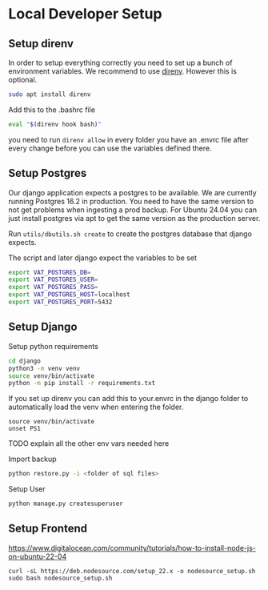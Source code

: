 # Local Developer Setup


## Setup direnv
In order to setup everything correctly you need to set up a bunch of environment variables. We recommend to use [direnv](https://direnv.net/). However this is optional.

```bash
sudo apt install direnv
```

Add this to the .bashrc file
```bash
eval "$(direnv hook bash)"
```
you need to run `direnv allow` in every folder you have an .envrc file after every change before you can use the variables defined there.

## Setup Postgres
Our django application expects a postgres to be available. We are currently running Postgres 16.2 in production. You need to have the same version to not get problems when ingesting a prod backup.
For Ubuntu 24.04 you can just install postgres via apt to get the same version as the production server.

Run `utils/dbutils.sh create` to create the postgres database that django expects.

The script and later django expect the variables to be set
```bash
export VAT_POSTGRES_DB=
export VAT_POSTGRES_USER=
export VAT_POSTGRES_PASS=
export VAT_POSTGRES_HOST=localhost
export VAT_POSTGRES_PORT=5432
```

## Setup Django

Setup python requirements
```bash
cd django
python3 -m venv venv
source venv/bin/activate
python -m pip install -r requirements.txt
```

If you set up direnv you can add this to your.envrc in the django folder to automatically load the venv when entering the folder.
```
source venv/bin/activate
unset PS1
```

TODO explain all the other env vars needed here

Import backup
```bash
python restore.py -i <folder of sql files>
```

Setup User
```bash
python manage.py createsuperuser
```

## Setup Frontend
https://www.digitalocean.com/community/tutorials/how-to-install-node-js-on-ubuntu-22-04

```
curl -sL https://deb.nodesource.com/setup_22.x -o nodesource_setup.sh
sudo bash nodesource_setup.sh
```




